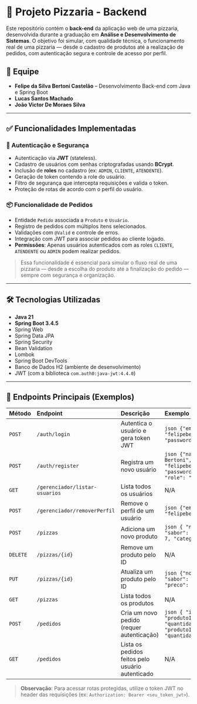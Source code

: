 # 🍕 Projeto Pizzaria - Backend

Este repositório contém o **back-end** da aplicação web de uma pizzaria, desenvolvida durante a graduação em **Análise e Desenvolvimento de Sistemas**. O objetivo foi simular, com qualidade técnica, o funcionamento real de uma pizzaria — desde o cadastro de produtos até a realização de pedidos, com autenticação segura e controle de acesso por perfil.

## 👥 Equipe

-   **Felipe da Silva Bertoni Castelão** – Desenvolvimento Back-end com Java e Spring Boot
-   **Lucas Santos Machado**
-   **João Victor De Moraes Silva**

---

## ✅ Funcionalidades Implementadas

### 🔐 Autenticação e Segurança

-   Autenticação via **JWT** (stateless).
-   Cadastro de usuários com senhas criptografadas usando **BCrypt**.
-   Inclusão de **roles** no cadastro (ex: `ADMIN`, `CLIENTE`, `ATENDENTE`).
-   Geração de token contendo a role do usuário.
-   Filtro de segurança que intercepta requisições e valida o token.
-   Proteção de rotas de acordo com o perfil do usuário.

### 📦 Funcionalidade de Pedidos

-   Entidade `Pedido` associada a `Produto` e `Usuário`.
-   Registro de pedidos com múltiplos itens selecionados.
-   Validações com `@Valid` e controle de erros.
-   Integração com JWT para associar pedidos ao cliente logado.
-   **Permissões**: Apenas usuários autenticados com as roles `CLIENTE`, `ATENDENTE` ou `ADMIN` podem realizar pedidos.

> Essa funcionalidade é essencial para simular o fluxo real de uma pizzaria — desde a escolha do produto até a finalização do pedido — sempre com segurança e organização.

---

## 🛠️ Tecnologias Utilizadas

- **Java 21**  
- **Spring Boot 3.4.5**  
- Spring Web  
- Spring Data JPA  
- Spring Security  
- Bean Validation  
- Lombok  
- Spring Boot DevTools  
- Banco de Dados H2 (ambiente de desenvolvimento)  
- JWT (com a biblioteca `com.auth0:java-jwt:4.4.0`)

---

## 🧪 Endpoints Principais (Exemplos)

| Método | Endpoint                    | Descrição                                         | Exemplo de Body                                                                 |
| :----- | :-------------------------- | :------------------------------------------------ | :------------------------------------------------------------------------------ |
| `POST` | `/auth/login`               | Autentica o usuário e gera token JWT              | ```json {"email": "felipebertoni@gmail.com", "password": "12345"} ```            |
| `POST` | `/auth/register`            | Registra um novo usuário                          | ```json {"name":"Felipe Bertoni", "email": "felipebertoni@gmail.com", "password": "12345", "role": "ADMIN"} ``` |
| `GET`  | `/gerenciador/listar-usuarios` | Lista todos os usuários                           | N/A                                                                             |
| `POST` | `/gerenciador/removerPerfil`| Remove o perfil de um usuário                     | ```json {"email": "felipebertoni@gmail.com"} ```                               |
| `POST` | `/pizzas`                   | Adiciona um novo produto                          | ```json { "nome": "Fanta", "sabor": "Uva", "preco": 7, "categoria": "BEBIDA" } ``` |
| `DELETE`| `/pizzas/{id}`              | Remove um produto pelo ID                         | N/A                                                                             |
| `PUT`  | `/pizzas/{id}`              | Atualiza um produto pelo ID                       | ```json {"nome": "Fanta", "sabor": "Laranja", "preco": 10.50} ```              |
| `GET`  | `/pizzas`                   | Lista todos os produtos                           | N/A                                                                             |
| `POST` | `/pedidos`                  | Cria um novo pedido (requer autenticação)         | ```json { "itens": [ { "produtoId": 1, "quantidade": 2 }, { "produtoId": 2, "quantidade": 1 } ] } ``` |
| `GET`  | `/pedidos`                  | Lista os pedidos feitos pelo usuário autenticado  | N/A                                                                             |

> **Observação**: Para acessar rotas protegidas, utilize o token JWT no header das requisições (ex: `Authorization: Bearer <seu_token_jwt>`).

